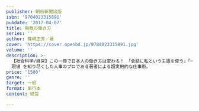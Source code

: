 ```yaml
---
publisher: 朝日新聞出版
isbn: '9784023315891'
pubdate: '2017-04-07'
title: 無敵の働き方
series: ''
author: 篠崎正芳／著
cover: 'https://cover.openbd.jp/9784023315891.jpg'
volume: ''
description: >-
  【社会科学/経営】この一冊で日本人の働き方は変わる！　「会話に私という主語を使う」「一文は80文字まで」「時間は正確さよりも価値」「評価・報酬にこだわる」「会議は議論８：共有２」など世界の
  現場 を知り尽くした人事のプロである著者による超実用的な仕事術。
price: '1500'
genre: ''
target: 一般
format: 単行本
content: 経営

---
```

